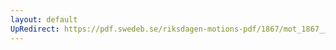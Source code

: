 ```yaml
---
layout: default
UpRedirect: https://pdf.swedeb.se/riksdagen-motions-pdf/1867/mot_1867__ak__00184/mot_1867__ak__00184_001.pdf
---
```

